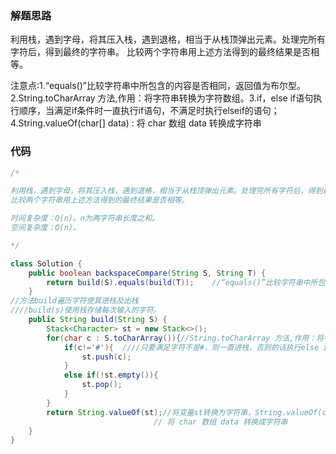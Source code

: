 ### 解题思路

利用栈，遇到字母，将其压入栈，遇到退格，相当于从栈顶弹出元素。处理完所有字符后，得到最终的字符串。
比较两个字符串用上述方法得到的最终结果是否相等。

注意点:1.“equals()”比较字符串中所包含的内容是否相同，返回值为布尔型。2.String.toCharArray 方法,作用：将字符串转换为字符数组。3.if，else if语句执行顺序，当满足if条件时一直执行if语句，不满足时执行elseif的语句；4.String.valueOf(char[] data) : 将 char 数组 data 转换成字符串 

### 代码

```java
/*

利用栈，遇到字母，将其压入栈，遇到退格，相当于从栈顶弹出元素。处理完所有字符后，得到最终的字符串。
比较两个字符串用上述方法得到的最终结果是否相等。

时间复杂度：O(n)。n为两字符串长度之和。
空间复杂度：O(n)。

*/

class Solution {
    public boolean backspaceCompare(String S, String T) {
        return build(S).equals(build(T));    //“equals()”比较字符串中所包含的内容是否相同。
    }
//方法build遍历字符使其进栈及出栈
////build(s)使用栈存储每次输入的字符。
    public String build(String S) {
        Stack<Character> st = new Stack<>();
        for(char c : S.toCharArray()){//String.toCharArray 方法,作用：将字符串转换为字符数组
            if(c!='#'){  ////只要满足字符不是#，则一直进栈，否则的话执行else if语句进行出栈操作
                st.push(c);
            }
            else if(!st.empty()){
                st.pop();
            }
        }
        return String.valueOf(st);//将变量st转换为字符串，String.valueOf(char[] data) :
                                // 将 char 数组 data 转换成字符串 
    }
}
```